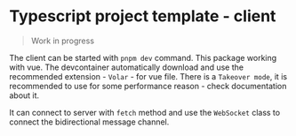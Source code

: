 # Typescript project template - client

> Work in progress

The client can be started with `pnpm dev` command. This package working with vue. The devcontainer automatically download and use the recommended extension - `Volar` - for vue file. There is a `Takeover mode`, it is recommended to use for some performance reason - check documentation about it.

It can connect to server with `fetch` method and use the `WebSocket` class to connect the bidirectional message channel.
